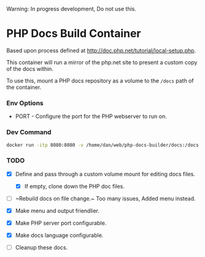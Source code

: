 Warning: In progress development, Do not use this.


# PHP Docs Build Container

Based upon process defined at http://doc.php.net/tutorial/local-setup.php.

This container will run a mirror of the php.net site to present a custom copy of the docs within.

To use this, mount a PHP docs repository as a volume to the `/docs` path 
of the container.


### Env Options

- PORT - Configure the port for the PHP webserver to run on.


### Dev Command

```bash
docker run -itp 8080:8080 -v /home/dan/web/php-docs-builder/docs:/docs <container>
```

### TODO

- [x] Define and pass through a custom volume mount for editing docs files.
  - [x] If empty, clone down the PHP doc files.
- [ ] ~Rebuild docs on file change.~ Too many issues, Added menu instead.
- [x] Make menu and output friendlier.
- [x] Make PHP server port configurable.
- [x] Make docs language configurable.
- [ ] Cleanup these docs.

